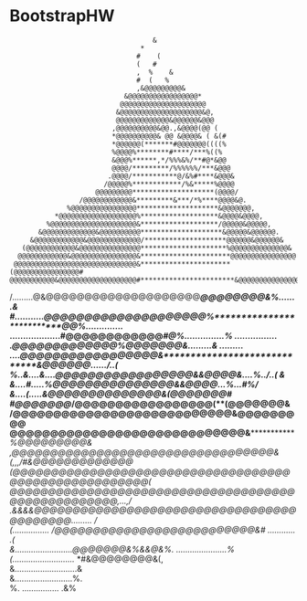 # BootstrapHW


                                                                                
                                       &                                        
                                    *                                           
                                   #    (                                       
                                   (   #                                        
                                   ,  %    &                                    
                                   #  (   %                                     
                                   ,&@@@@@@@@@&                                 
                                &@@@@@@@@@@@@@@@@@*                             
                               @@@@@@@@@@@@@@@@@@@@@                            
                              &@@@@@@@@@@@@@@@@@@@@&@,                          
                              @@@@@@@@@@@@@&@@@@@@&@@@                          
                             ,@@@@@@@@@@&@@.,&@@@@(@@ (                         
                             *@@@@@@@@@@& @@ &@@@@& ( &(#                       
                             *@@@@@@(*******#@@@@@@@((((%                       
                             %@@@@%********#****/***%((%                        
                             &@@@%******,*/%%%&%/**#@*&@@                       
                             @@@@/*********/%%%%%%/***&@@@                      
                            .@@@@/***********@/&%#****&@@@&                     
                           /@@@@@%************/%&*****%@@@@                     
                         @@@@@@@@@********************(@@@@/                    
                     /@@@@@@@@@@@@&*********&***/*%****@@@@&@.                  
                  %@@@@@@@@@@@@@@@@********************&@@@@@@@,                
               *@@@@@@@@@@@@@@@@@@@%*******************&@@@@&@@@@,              
             %@@@@@@@@@@@@@@@@@@@@@&*******************/@@@@@&@@@@@,            
           &@@@@@@@@@@@@@&@@@@@@@@@@********************&@@@@@&@@@@@@.          
         &@@@@@@@@@@@@&@@@@@@@@@@@@@/********************@@@@@@&@@@@@@&         
       (@@@@@@@@@@@@&@@@@@@@@@@@@@@@*********************%@@@@@@@@@@@@@@&       
      @@@@@@@@@@@@&@@@@@@@@@@@@@@@@&**********************@@@@@@@@@@@@@@@@      
     @@@@@@@@@@@@@@@@@@@@@@@@@@@@@@&**********************(@@@@@@@@@@@@@@@@#    
    @@@@@@@@@@@&@@@@@@@@@@@@@@@@@@@#***********************&@@@@@@@@@@@@@@@@#   
   /.........@&@@@@@@@@@@@@@@@@@@@@*************************@@@@@@@@&%.......&  
  #...........@@@@@@@@@@@@@@@@@@@@%**************************@@%..............* 
  ...................#@@@@@@@@@@@@***************************#@%...............%
 *................ .@@@@@@@@@@@@@%****************************@@@@@@@&.........&
 ......... ....@@@@@@@@@@@@@@@@@&*****************************&@@@@@@....*../..(
  %..&....&....@@@@@@@@@@@@@@@@@&*****************************&@@@@&....%../..( 
   & &....#.....%@@@@@@@@@@@@@@@&*****************************&@@@@...%...#%/   
      &....(.....&@@@@@@@@@@@@@@&****************************(@@@@@@@#          
      #@@@@@@@*/@@@@@@@@@@@@@@@@@(**************************(@@@@@@@&           
      /@@@@@@@@@@@@@@@@@@@@@@@@@@@&************************@@@@@@@@@            
       @@@@@@@@@@@@@@@@@@@@@@@@@@@@@&*******************%@@@@@@@@@&             
       ,@@@@@@@@@@@@@@@@@@@@@@@@@@@@@@@@@@&(*,,,*/#&@@@@@@@@@@@@@*              
        (@@@@@@@@@@@@@@@@@@@@@@@@@@@@@@@@@@@@@@@@@@@@@@@@@@@@@@(                
          @@@@@@@@@@@@@@@@@@@@@@@@@@@@@@@@@@@@@@@@@@@@@@@@@@@,...,/             
           .&&&&@@@@@@@@@@@@@@@@@@@@@@@@@@@@@@@@@@@@@@@@@@......... /           
      *(................ /@@@@@@@@@@@@@@@@@@@@@@@@@@&# ............ .(          
    &.........................@@@@@@@&%&&@&%*. ......................%          
  (...........................*                *#&@@@@@@@@&(,                   
 &...........................&                                                  
&.........................%.                                                    
%. ................ .&%                                                         
